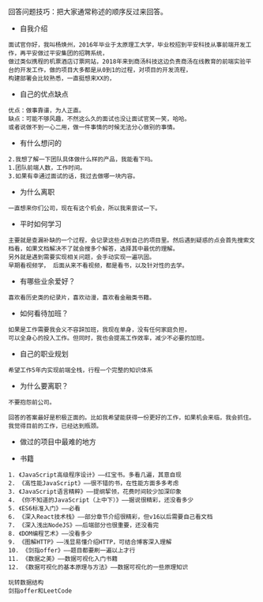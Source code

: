 
回答问题技巧：把大家通常称述的顺序反过来回答。


- 自我介绍
``` 
面试官你好，我叫杨焕州，2016年毕业于太原理工大学，毕业校招到平安科技从事前端开发工作，再平安做过平安集团的招聘系统，
做过类似携程的机票酒店订票网站，2018年来到商汤科技这边负责商汤在线教育的前端实验平台的开发工作，做的项目大多都是从0到1的过程，对项目的开发流程，
构建部署会比较熟悉，一直挺想来XX的，
```

- 自己的优点缺点
``` 
优点：做事靠谱，为人正直。
缺点：可能不够风趣，不然这么久的面试也没让面试官笑一笑，哈哈。
或者说做不到一心二用，做一件事情的时候无法分心做别的事情。

```

- 有什么想问的

``` 
2.我想了解一下团队具体做什么样的产品，我能看下吗。
1.团队前端人数，工作时间。
3.如果有幸通过面试的话，我过去做哪一块内容。

```

- 为什么离职

``` 
一直想来你们公司，现在有这个机会，所以我来尝试一下。

```
- 平时如何学习

``` 
主要就是查漏补缺的一个过程，会记录这些点到自己的项目里。然后遇到疑惑的点会首先搜索文档看，如果文档解决不了就会搜多个解答，选择其中最优的理解。
另外就是遇到需要实现相关问题，会手动实现一遍巩固。
早期看视频学， 后面从来不看视频，都是看书，以及针对性的去学。

```
- 有哪些业余爱好？

``` 
喜欢看历史类的纪录片，喜欢动漫，喜欢看金融类书籍。
```

- 如何看待加班？
``` 
如果是工作需要我会义不容辞加班，我现在单身，没有任何家庭负担，
可以全身心的投入工作。但同时，我也会提高工作效率，减少不必要的加班。
```

- 自己的职业规划

``` 
希望工作5年内实现前端全栈，行程一个完整的知识体系
```
- 为什么要离职？
``` 
不要抱怨前公司。

回答的答案最好是积极正面的。比如我希望能获得一份更好的工作，如果机会来临，我会抓住。 我觉得目前的工作，已经达到瓶颈。

```

- 做过的项目中最难的地方

- 书籍
```
1. 《JavaScript高级程序设计》——红宝书。多看几遍，其意自现
2. 《高性能JavaScript》——很不错的书，在性能方面多多考虑
3. 《JavaScript语言精粹》——提纲挈领，花费时间较少加深印象
4. 《你不知道的JavaScript（上中下）》——据说很精彩，还没看多少
5. 《ES6标准入门》——必看
6. 《深入React技术栈》——部分章节介绍很精彩，但v16以后需要自己看文档
7. 《深入浅出NodeJS》——后端部分也很重要，还没看完
8. 《DOM编程艺术》——没看多少
9. 《图解HTTP》——浅显易懂介绍HTTP，可结合博客深入理解
10. 《剑指offer》——题目都要刷一遍以上才行
11. 《数据之美》——数据可视化入门书籍
12. 《数据可视化的基本原理与方法》——数据可视化的一些原理知识

玩转数据结构
剑指offer和LeetCode
```


